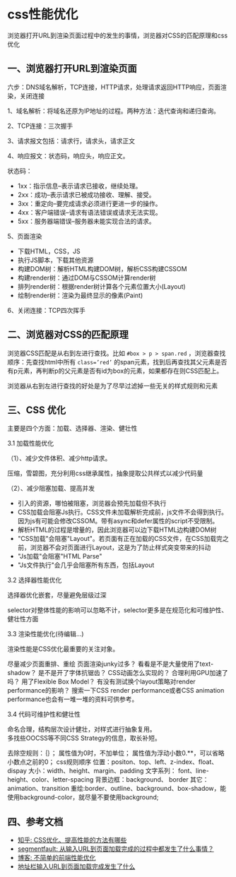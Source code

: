 <!-- 2017/7/13  -->

# css性能优化

浏览器打开URL到渲染页面过程中的发生的事情，浏览器对CSS的匹配原理和css优化

## 一、浏览器打开URL到渲染页面

六步：DNS域名解析，TCP连接，HTTP请求，处理请求返回HTTP响应，页面渲染，关闭连接

1、域名解析：将域名还原为IP地址的过程。两种方法：迭代查询和递归查询。

2、TCP连接：三次握手

3、请求报文包括：请求行，请求头，请求正文

4、响应报文：状态码，响应头，响应正文。

状态码：

- 1xx：指示信息–表示请求已接收，继续处理。
- 2xx：成功–表示请求已被成功接收、理解、接受。
- 3xx：重定向–要完成请求必须进行更进一步的操作。
- 4xx：客户端错误–请求有语法错误或请求无法实现。
- 5xx：服务器端错误–服务器未能实现合法的请求。

5、页面渲染

- 下载HTML，CSS，JS
- 执行JS脚本，下载其他资源
- 构建DOM树：解析HTML构建DOM树，解析CSS构建CSSOM
- 构建render树：通过DOM与CSSOM计算render树
- 排列render树：根据render树计算各个元素位置大小(Layout)
- 绘制render树：渲染为最终显示的像素(Paint)

6、关闭连接：TCP四次挥手

## 二、浏览器对CSS的匹配原理

浏览器CSS匹配是从右到左进行查找。比如 `#box > p > span.red` ，浏览器查找顺序：先查找html中所有 `class=’red’` 的span元素，找到后再查找其父元素是否有p元素，再判断p的父元素是否有id为box的元素，如果都存在则CSS匹配上。

浏览器从右到左进行查找的好处是为了尽早过滤掉一些无关的样式规则和元素

## 三、CSS 优化

主要是四个方面：加载、选择器、渲染、健壮性

3.1 加载性能优化

（1）、减少文件体积、减少http请求。

压缩，雪碧图，充分利用css继承属性，抽象提取公共样式以减少代码量

（2）、减少阻塞加载、提高并发

- 引入的资源，哪怕被阻塞，浏览器会预先加载但不执行
- CSS加载会阻塞Js执行。CSS文件未加载解析完成前，js文件不会得到执行。因为js有可能会修改CSSOM。带有async和defer属性的script不受限制。
- 解析HTML的过程是增量的，因此浏览器可以边下载HTML边构建DOM树
- "CSS加载"会阻塞"Layout"。若页面有正在加载的CSS文件，在CSS加载完之前，浏览器不会对页面进行Layout，这是为了防止样式突变带来的抖动
- "Js加载"会阻塞"HTML Parse"
- "Js文件执行"会几乎会阻塞所有东西，包括Layout

3.2 选择器性能优化

选择器优化嵌套，尽量避免层级过深

selector对整体性能的影响可以忽略不计，selector更多是在规范化和可维护性、健壮性方面

3.3 渲染性能优化(待编辑...)

渲染性能是CSS优化最重要的关注对象。

尽量减少页面重排、重绘
页面渲染junky过多？
看看是不是大量使用了text-shadow？
是不是开了字体抗锯齿？
CSS动画怎么实现的？
合理利用GPU加速了吗？
用了Flexible Box Model？
有没有测试换个layout策略对render performance的影响？
搜索一下CSS render performance或者CSS animation performance也会有一堆一堆的资料可供参考。

3.4 代码可维护性和健壮性

命名合理，结构层次设计健壮，对样式进行抽象复用。</br>
多找些OOCSS等不同CSS Strategy的信息，取长补短。

去除空规则：｛｝；
属性值为0时，不加单位；
属性值为浮动小数0.**，可以省略小数点之前的0；
css规则顺序
位置：positon、top、left、z-index、float、dispay
大小：width、height、margin、padding
文字系列： font、line-height、color、letter-spacing   背景边框：background、 border
其它：animation、transition
重绘:border、outline、background、box-shadow，能使用background-color，就尽量不要使用background;

## 四、参考文档

- [知乎: CSS优化、提高性能的方法有哪些](https://www.zhihu.com/question/19886806)
- [segmentfault: 从输入URL到页面加载完成的过程中都发生了什么事情？](https://segmentfault.com/q/1010000000489803)
- [博客: 不简单的前端性能优化](http://www.bijishequ.com/detail/379404?p=61)
- [地址栏输入URL到页面加载完成发生了什么](https://kknews.cc/other/vmv9kqy.html)